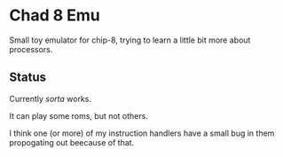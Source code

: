 # Chad 8 Emu

Small toy emulator for chip-8, trying to learn a little bit more about processors.


## Status

Currently *sorta* works.

It can play some roms, but not others.

I think one (or more) of my instruction handlers have a small bug in them propogating out beecause of that.
